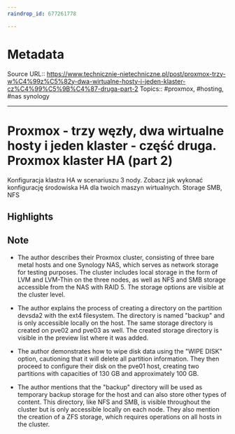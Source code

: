 ```yaml
---
raindrop_id: 677261778

---
```


# Metadata
Source URL:: https://www.technicznie-nietechniczne.pl/post/proxmox-trzy-w%C4%99z%C5%82y-dwa-wirtualne-hosty-i-jeden-klaster-cz%C4%99%C5%9B%C4%87-druga-part-2
Topics:: #proxmox, #hosting, #nas synology

---
# Proxmox - trzy węzły, dwa wirtualne hosty i jeden klaster - część druga. Proxmox klaster HA (part 2)

Konfiguracja klastra HA w scenariuszu 3 nody. Zobacz jak wykonać konfigurację środowiska HA dla twoich maszyn wirtualnych. Storage SMB, NFS

## Highlights
## Note
- The author describes their Proxmox cluster, consisting of three bare metal hosts and one Synology NAS, which serves as network storage for testing purposes. The cluster includes local storage in the form of LVM and LVM-Thin on the three nodes, as well as NFS and SMB storage accessible from the NAS with RAID 5. The storage options are visible at the cluster level. 

- The author explains the process of creating a directory on the partition devsda2 with the ext4 filesystem. The directory is named &quot;backup&quot; and is only accessible locally on the host. The same storage directory is created on pve02 and pve03 as well. The created storage directory is visible in the preview list where it was added. 

- The author demonstrates how to wipe disk data using the &quot;WIPE DISK&quot; option, cautioning that it will delete all partition information. They then proceed to configure their disk on the pve01 host, creating two partitions with capacities of 130 GB and approximately 100 GB. 

- The author mentions that the &quot;backup&quot; directory will be used as temporary backup storage for the host and can also store other types of content. This directory, like NFS and SMB, is visible throughout the cluster but is only accessible locally on each node. They also mention the creation of a ZFS storage, which requires operations on all hosts in the cluster. 